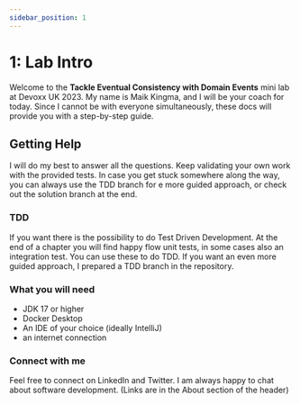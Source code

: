 ```yaml
---
sidebar_position: 1
---
```


# 1: Lab Intro
Welcome to the **Tackle Eventual Consistency with Domain Events** mini lab at Devoxx UK 2023.
My name is Maik Kingma, and I will be your coach for today. Since I cannot be with everyone simultaneously, 
these docs will provide you with a step-by-step guide.

## Getting Help
I will do my best to answer all the questions. Keep validating your own work with the provided tests.
In case you get stuck somewhere along the way, you can always use the TDD branch for e more guided approach, or 
check out the solution branch at the end.

### TDD
If you want there is the possibility to do Test Driven Development. At the end of a chapter you
will find happy flow unit tests, in some cases also an integration test. You can use these to do TDD.
If you want an even more guided approach, I prepared a TDD branch in the repository.

### What you will need
- JDK 17 or higher
- Docker Desktop
- An IDE of your choice (ideally IntelliJ)
- an internet connection

### Connect with me
Feel free to connect on LinkedIn and Twitter. I am always happy to chat about software development. (Links are in 
the About section of the header)



